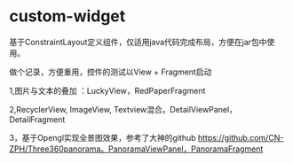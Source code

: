 # custom-widget
基于ConstraintLayout定义组件，仅适用java代码完成布局，方便在jar包中使用。

做个记录，方便重用，控件的测试以View + Fragment启动

1,图片与文本的叠加 ：LuckyView，RedPaperFragment

2,RecyclerView, ImageView, Textview混合。DetailViewPanel，DetailFragment

3，基于Opengl实现全景图效果，参考了大神的github https://github.com/CN-ZPH/Three360panorama。PanoramaViewPanel，PanoramaFragment
